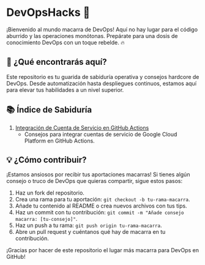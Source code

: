 # DevOpsHacks 🦔

¡Bienvenido al mundo macarra de DevOps! Aquí no hay lugar para el código aburrido y las operaciones monótonas. Prepárate para una dosis de conocimiento DevOps con un toque rebelde. 🔥

## 🚀 ¿Qué encontrarás aquí?

Este repositorio es tu guarida de sabiduría operativa y consejos hardcore de DevOps. Desde automatización hasta despliegues continuos, estamos aquí para elevar tus habilidades a un nivel superior.

## 📚 Índice de Sabiduría

1. [Integración de Cuenta de Servicio en GitHub Actions](#integración-de-cuenta-de-servicio-en-github-actions)
   - Consejos para integrar cuentas de servicio de Google Cloud Platform en GitHub Actions.

## 💡 ¿Cómo contribuir?

¡Estamos ansiosos por recibir tus aportaciones macarras! Si tienes algún consejo o truco de DevOps que quieras compartir, sigue estos pasos:

1. Haz un fork del repositorio.
2. Crea una rama para tu aportación: `git checkout -b tu-rama-macarra`.
3. Añade tu contenido al README o crea nuevos archivos con tus tips.
4. Haz un commit con tu contribución: `git commit -m "Añade consejo macarra: [tu-consejo]"`.
5. Haz un push a tu rama: `git push origin tu-rama-macarra`.
6. Abre un pull request y cuéntanos qué hay de macarra en tu contribución.

¡Gracias por hacer de este repositorio el lugar más macarra para DevOps en GitHub!
